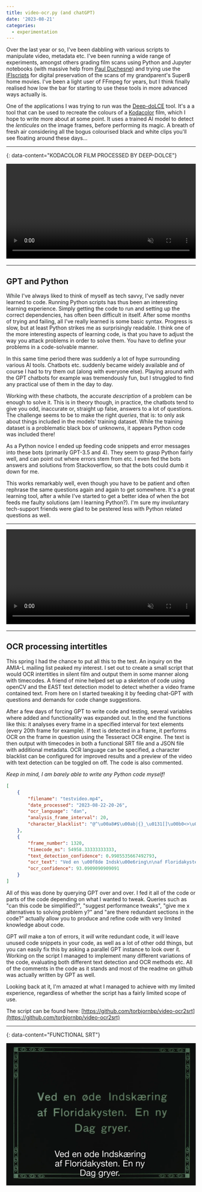 ```yaml
---
title: video-ocr.py (and chatGPT)
date: '2023-08-21'
categories: 
  - experimentation
---
```


Over the last year or so, I've been dabbling with various scripts to manipulate video, metadata etc. 
I've been running a wide range of experiments, amongst others grading film scans using Python and Jupyter notebooks (with massive help from [Paul Duchesne](paulduchesne.github.io)) and trying use the [IFIscripts](https://github.com/kieranjol/IFIscripts) for digital preservation of the scans of my grandparent's Super8 home movies. 
I've been a light user of FFmpeg for years, but I think finally realised how low the bar for starting to use these tools in more advanced ways actually is. 

One of the applications I was trying to run was the [Deep-doLCE](https://www.researchgate.net/publication/358888176_Deep-doLCE_A_deep_learning_approach_for_the_color_reconstruction_of_digitized_lenticular_film) tool. 
It's a a tool that can be used to recreate the colours of a [Kodacolor](https://filmcolors.org/timeline-entry/1240/) film, which I hope to write more about at some point. 
It uses a trained AI model to detect the *lenticules* on the image frames, before performing its magic. 
A breath of fresh air considering all the bogus colourised black and white clips you'll see floating around these days...

---
{: data-content="KODACOLOR FILM PROCESSED BY DEEP-DOLCE"}

<video width="100%" autoplay muted loop playsinline>
	<source src="kodacolor.webm" type="video/webm">
	<source src="kodacolor.mp4" type="video/mp4">
	<p>Your browser does not support the video format/codec.</p>
</video>

---

## GPT and Python
While I've always liked to think of myself as tech savvy, I've sadly never learned to code. 
Running Python scripts has thus been an interesting learning experience. 
Simply getting the code to run and setting up the correct dependencies, has often been difficult in itself. 
After some months of trying and failing, all I've really learned is some basic syntax. 
Progress is slow, but at least Python strikes me as surprisingly readable. 
I think one of the more interesting aspects of learning code, is that you have to adjust the way you attack problems in order to solve them. 
You have to define your problems in a code-solvable manner.

In this same time period there was suddenly a lot of hype surrounding various AI tools. 
Chatbots etc. suddenly became widely available and of course I had to try them out (along with everyone else). 
Playing around with the GPT chatbots for example was tremendously fun, but I struggled to find any practical use of them in the day to day.

Working with these chatbots, the accurate *description* of a problem can be enough to solve it. 
This is in theory though, in practice, the chatbots tend to give you odd, inaccurate or, straight up false, answers to a lot of questions. 
The challenge seems to be to make the right *queries*, that is: to only ask about things included in the models' training dataset. 
While the training dataset is a problematic black box of unknowns, it appears Python code was included there!

As a Python novice I ended up feeding code snippets and error messages into these bots (primarily GPT-3.5 and 4). 
They seem to grasp Python fairly well, and can point out where errors stem from etc. 
I even fed the bots answers and solutions from Stackoverflow, so that the bots could dumb it down for me. 

This works remarkably well, even though you have to be patient and often rephrase the same questions again and again to get somewhere. 
It's a great learning tool, after a while I've started to get a better idea of when the bot feeds me faulty solutions (am I learning Python?). 
I'm sure my involuntary tech-support friends were glad to be pestered less with Python related questions as well.

---

<video width="100%" autoplay muted loop playsinline>
	<source  src="demo.webm" type="video/webm">
	<source  src="demo.mp4" type="video/mp4">
	<p>Your browser does not support the video format/codec.</p>
</video>


---

## OCR processing intertitles
This spring I had the chance to put all this to the test. 
An inquiry on the AMIA-L mailing list peaked my interest. 
I set out to create a small script that would OCR intertitles in silent film and output them in some manner along with timecodes. 
A friend of mine helped set up a skeleton of code using openCV and the EAST text detection model to detect whether a video frame contained text. 
From here on I started tweaking it by feeding chat-GPT with questions and demands for code change suggestions. 

After a few days of forcing GPT to write code and testing, several variables where added and functionality was expanded out. 
In the end the functions like this: it analyses every frame in a specified interval for text elements (every 20th frame for example). 
If text is detected in a frame, it performs OCR on the frame in question using the Tesseract OCR engine. 
The text is then output with timecodes in both a functional SRT file and a JSON file with additional metadata. 
OCR language can be specified, a character blacklist can be configured for improved results and a preview of the video with text detection can be toggled on off. 
The code is also commented.

*Keep in mind, I am barely able to write any Python code myself!*

```json
[
    {
        "filename": "testvideo.mp4",
        "date_processed": "2023-08-22-20-26",
        "ocr_language": "dan",
        "analysis_frame_interval": 20,
        "character_blacklist": "@^\u00a8#$\u00ab|{}_\u0131[]\u00b0<>\u00bb%=+\u00b4`\u00a7*"
    },
    {
        "frame_number": 1320,
        "timecode_ms": 54958.33333333333,
        "text_detection_confidence": 0.9985535667492793,
        "ocr_text": "Ved en \u00f8de Indsk\u00e6ring\n\naf Floridakysten. En ny\nDag gryer.\n\n",
        "ocr_confidence": 93.0909090909091
    }
]
```

All of this was done by querying GPT over and over. 
I fed it all of the code or parts of the code depending on what I wanted to tweak. 
Queries such as "can this code be simplified?", "suggest performance tweaks", "give me x alternatives to solving problem y?" and "are there redundant sections in the code?" actually allow you to produce and refine code with very limited knowledge about code. 

GPT *will* make a ton of errors, it *will* write redundant code, it *will* leave unused code snippets in your code, as well as a lot of other odd things, but you can easily fix this by asking a parallel GPT instance to look over it. 
Working on the script I managed to implement many different variations of the code, evaluating both different text detection and OCR methods etc. 
All of the comments in the code as it stands and most of the readme on github was actually written by GPT as well. 

Looking back at it, I'm amazed at what I managed to achieve with my limited experience, regardless of whether the script has a fairly limited scope of use. 

The script can be found here: [https://github.com/torbjornbp/video-ocr2srt](https://github.com/torbjornbp/video-ocr2srt)

---
{: data-content="FUNCTIONAL SRT"}

![](srtscreenshot.webp)
